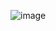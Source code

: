 ![image](https://github.com/PetronioFaleixo/ProvaDevWeb/assets/79844325/bd305034-7264-4219-b73d-e107b42e4b73)
